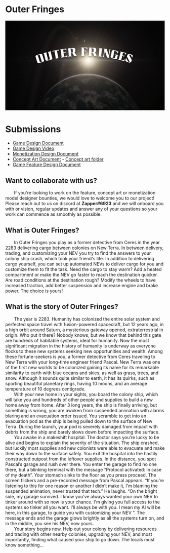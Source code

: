 # Outer Fringes

<p align="center">
  <img src="./assets/Outer_Fringes_poster.png"/>
</p>

# Submissions

<ul>
  <li><a href="./Outer Fringes Game Design.pdf">Game Design Document</a></li>
  <li><a href="https://youtu.be/GOhH4K6ghJUGame">Game Design Video</a></li>
  <li><a href="./Outer Fringes Monetization Design.pdf">Monetization Design Document</a></li>
  <li><a href="./Outer Fringes Concept Art.pdf">Concept Art Document</a> - <a href ="https://drive.google.com/drive/folders/13kxVG4Fg_MKWAe8_l6ms2JKpOBtjFxRx?usp=sharing">Concept art folder</a</li>
  <li><a href="./Outer Fringes Game Feature Design.pdf">Game Feature Design Document</a></li>
  
</ul>

## Want to collaborate with us?

&nbsp;&nbsp;&nbsp;&nbsp;&nbsp;&nbsp; If you're looking to work on the feature, concept art or monetization model designer bounties, we would love to welcome you to our project! Please reach out to us on discord at <b>Zapper#6923</b> and we will onboard you with or vision, regular updates and answer any of your questions so your work can commence as smoothly as possible.

## What is Outer Fringes?

&nbsp;&nbsp;&nbsp;&nbsp;&nbsp;&nbsp; In Outer Fringes you play as a former detective from Ceres in the year 2283 delivering cargo between colonies on New Terra. In between delivery, trading, and customizing your NEV you try to find the answers to your colony ship crash, which took your friend's life. In addition to delivering cargo yourself, you can set up automated NEVs to deliver cargo for you and customize them to fit the task. Need the cargo to stay warm? Add a heated compartment or make the NEV go faster to reach the destination quicker. Are road conditions at the destination rough? Modify the wheels to have increased traction, add better suspension and increase engine and brake power. The choice is yours!

## What is the story of Outer Fringes?

&nbsp;&nbsp;&nbsp;&nbsp;&nbsp;&nbsp; The year is 2283. Humanity has colonized the entire solar system and perfected space travel with fusion-powered spacecraft, but 12 years ago, in a high orbit around Saturn, a mysterious gateway opened, extraterrestrial in origin. Who put it there? Nobody knows, but we know that behind this gate are hundreds of habitable systems, ideal for humanity. Now the most significant migration in the history of humanity is underway as everyone flocks to these new systems seeking new opportunities and wealth. Among these fortune-seekers is you, a former detective from Ceres traveling to New Terra with your long-time engineer friend Pascal. New Terra was one of the first new worlds to be colonized gaining its name for its remarkable similarity to earth with blue oceans and skies, as well as grass, trees, and snow. Although it sounds quite similar to earth, it has its quirks, such as sporting beautiful planetary rings, having 10 moons, and an average temperature of 10 degrees centigrade. <br>
&nbsp;&nbsp;&nbsp;&nbsp;&nbsp;&nbsp; With your new home in your sights, you board the colony ship, which will take you and hundreds of other people and supplies to build a new home away from home. After 3 long years, the ship is finally arriving, but something is wrong, you are awoken from suspended animation with alarms blaring and an evacuation order issued. You scramble to get into an evacuation pod as the ship is being pulled down to the surface of New Terra. During the launch, your pod is severely damaged from impact with debris from the ship and barely slows down before impacting the surface. <br>
&nbsp;&nbsp;&nbsp;&nbsp;&nbsp;&nbsp; You awake in a makeshift hospital. The doctor says you’re lucky to be alive and begins to explain the severity of the situation. The ship crashed, but luckily most supplies and new colonists were able to evacuate and make their way down to the surface safely. You exit the hospital into the hastily constructed outpost from the leftover supplies. In the distance, you spot Pascal’s garage and rush over there. You enter the garage to find no one there, but a blinking terminal with the message “Protocol activated: In case of my death”. Your stomach sinks to the floor as you press proceed. The screen flickers and a pre-recorded message from Pascal appears. “If you’re listening to this for one reason or another I didn’t make it, I'm blaming the suspended animation, never trusted that tech.” He laughs. “On the bright side, my garage survived. I know you’ve always wanted your own NEV to tinker around with so now is your chance. I'm giving you full access to the systems so tinker all you want. I’ll always be with you. I mean my AI will be here, in this garage, to guide you with customizing your NEV ”. The message ends and the garage glows brightly as all the systems turn on, and in the middle, you see his NEV, now yours. <br>
&nbsp;&nbsp;&nbsp;&nbsp;&nbsp;&nbsp; Your story begins now. Help out your colony by delivering resources and trading with other nearby colonies, upgrading your NEV, and most importantly, finding what caused your ship to go down. The locals must know something... <br>
